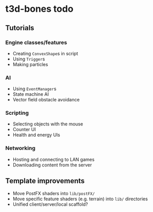 # t3d-bones todo

## Tutorials

### Engine classes/features

 * Creating `ConvexShape`s in script
 * Using `Trigger`s
 * Making particles

### AI

 * Using `EventManager`s
 * State machine AI
 * Vector field obstacle avoidance

### Scripting

 * Selecting objects with the mouse
 * Counter UI
 * Health and energy UIs

### Networking

 * Hosting and connecting to LAN games
 * Downloading content from the server

## Template improvements

 * Move PostFX shaders into `lib/postFX/`
 * Move specific feature shaders (e.g. terrain) into `lib/` directories
 * Unified client/server/local scaffold?
